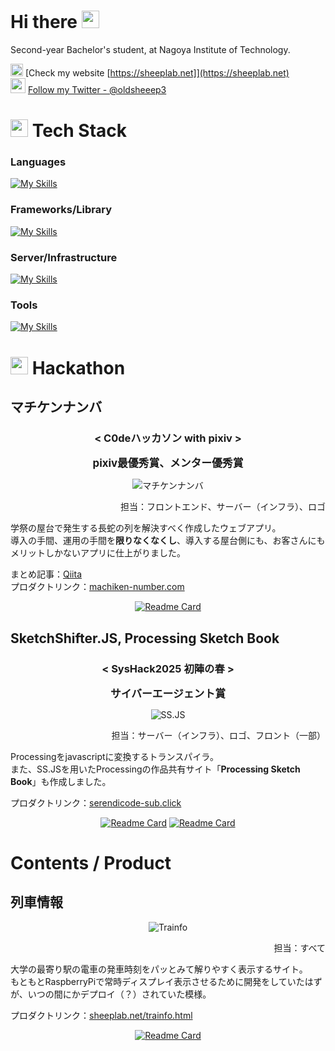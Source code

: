 # Hi there <img src="https://media.giphy.com/media/hvRJCLFzcasrR4ia7z/giphy.gif" width="28" style="margin-bottom: -0.1em"> 

Second-year Bachelor's student, at Nagoya Institute of Technology.

 <img src="https://media.giphy.com/media/FkdU6Or6txxpPdOsL8/giphy.gif?cid=ecf05e4740k9d5k00n0bcnjo0nvwh2q9539inmtes8ocjaqb&ep=v1_stickers_search&rid=giphy.gif&ct=s" width="20" style="margin-bottom: -0.3em"> [Check my website [https://sheeplab.net]](https://sheeplab.net)<br>
<img src="https://media.giphy.com/media/KZhMoo6BxiylmJooMk/giphy.gif?cid=ecf05e47z9rymw6bb2nqi5ugyspctfv2osgkvg4ozd4rjbyf&ep=v1_stickers_search&rid=giphy.gif&ct=s" width="24" style="margin-bottom: -0.1em"> [Follow my Twitter - @oldsheeep3](https://x.com/oldsheeep3)


# <img src="https://media.giphy.com/media/SvLQ270MWY0GpztVjo/giphy.gif?cid=ecf05e47h5kng9lxlh5tdz6j86qitn9ht98is7epuyw448z6&ep=v1_stickers_search&rid=giphy.gif&ct=e" width="28" style="margin-bottom: -0.2em"> Tech Stack

### Languages
[![My Skills](https://skillicons.dev/icons?i=py,ts,html,css,js,php)](https://skillicons.dev)

### Frameworks/Library
[![My Skills](https://skillicons.dev/icons?i=react,nextjs,nodejs)](https://skillicons.dev)

### Server/Infrastructure
[![My Skills](https://skillicons.dev/icons?i=aws,azure,linux,arch,nginx)](https://skillicons.dev)

### Tools
[![My Skills](https://skillicons.dev/icons?i=git,github,githubactions,docker,vscode,postman)](https://skillicons.dev)

# <img src="https://media.giphy.com/media/xUOrvZ4p5o3QlIumZO/giphy.gif?cid=ecf05e47djqzana6hptmsbo4cu80zwu9y7b8bo71n90u0pom&ep=v1_stickers_search&rid=giphy.gif&ct=s" width="28"  style="margin-bottom: -0.2em"> Hackathon 

## マチケンナンバ

<div align="center">

### < C0deハッカソン with pixiv >
<span style="font-size: 120%;font-weight:bold">pixiv最優秀賞、メンター優秀賞</span>

<img src="https://sheeplab.net/com/img/machiken.png" alt="マチケンナンバ" style="max-width: 500px"/>

</div>
<div align="right">

担当：フロントエンド、サーバー（インフラ）、ロゴ

</div>

学祭の屋台で発生する長蛇の列を解決すべく作成したウェブアプリ。<br>
導入の手間、運用の手間を**限りなくなくし**、導入する屋台側にも、お客さんにもメリットしかないアプリに仕上がりました。

まとめ記事：[Qiita](https://qiita.com/shima14142/items/de1c328d233a6248518a)<br>
プロダクトリンク：[machiken-number.com](https://machiken-number.com)

<div align="center">

[![Readme Card](https://github-readme-stats.vercel.app/api/pin/?username=inukaki&repo=MachikenNumber)](https://github.com/inukaki/MachikenNumber)

</div>

## SketchShifter.JS, Processing Sketch Book

<div  align="center">

### < SysHack2025 初陣の春 >
<span style="font-size: 120%;font-weight:bold">サイバーエージェント賞</span>

<img src="https://sheeplab.net/com/img/ssjs.webp" alt="SS.JS" style="max-width: 500px"/>

</div>

<div  align="right">

担当：サーバー（インフラ）、ロゴ、フロント（一部）

</div>

Processingをjavascriptに変換するトランスパイラ。<br>
また、SS.JSを用いたProcessingの作品共有サイト「**Processing Sketch Book**」も作成しました。

プロダクトリンク：[serendicode-sub.click](https://www.serendicode-sub.click/)

<div align="center">

[![Readme Card](https://github-readme-stats.vercel.app/api/pin/?username=sketchshifter&repo=sketchshifter_compiler
)](https://github.com/SketchShifter/sketchshifter_compiler)
[![Readme Card](https://github-readme-stats.vercel.app/api/pin/?username=sketchshifter&repo=sketchshifter_front
)](https://github.com/SketchShifter/sketchshifter_front)

</div>


# Contents / Product

## 列車情報

<div  align="center">

<img src="https://sheeplab.net/com/img/sheeplab-trainfo.png" alt="Trainfo" style="max-width: 500px"/>

</div>

<div  align="right">

担当：すべて

</div>

大学の最寄り駅の電車の発車時刻をパッとみて解りやすく表示するサイト。<br>
もともとRaspberryPiで常時ディスプレイ表示させるために開発をしていたはずが、いつの間にかデプロイ（？）されていた模様。

プロダクトリンク：[sheeplab.net/trainfo.html](https://sheeplab.net/trainfo.html)

<div align="center">

[![Readme Card](https://github-readme-stats.vercel.app/api/pin/?username=oldsheeep3&repo=sheeplab.net-trainfo
)](https://github.com/oldsheeep3/sheeplab.net-trainfo)

</div>


















